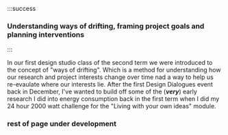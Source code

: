 
:::success
### Understanding ways of drifting, framing project goals and planning interventions
:::

In our first design studio class of the second term we were introduced to the concept of "ways of drifting". Which is a method for understanding how our research and project interests change over time nad a way to help us re-evaulate where our interests lie. After the first Design Dialogues event back in December, I've wanted to build off some of the (***very***) early research I did into energy consumption back in the first term when I did my 24 hour 2000 watt challenge for the "Living with your own ideas" module. 

### rest of page under development